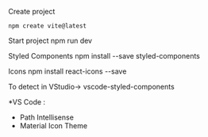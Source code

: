 Create project

    npm create vite@latest

Start project 
    npm run dev

Styled Components
    npm install --save styled-components

Icons
    npm install react-icons --save

To detect in  VStudio->  vscode-styled-components


*VS Code :
 - Path Intellisense
 - Material Icon Theme

